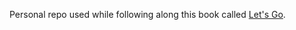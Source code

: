 Personal repo used while following along this book called [Let's Go](https://lets-go.alexedwards.net/).
